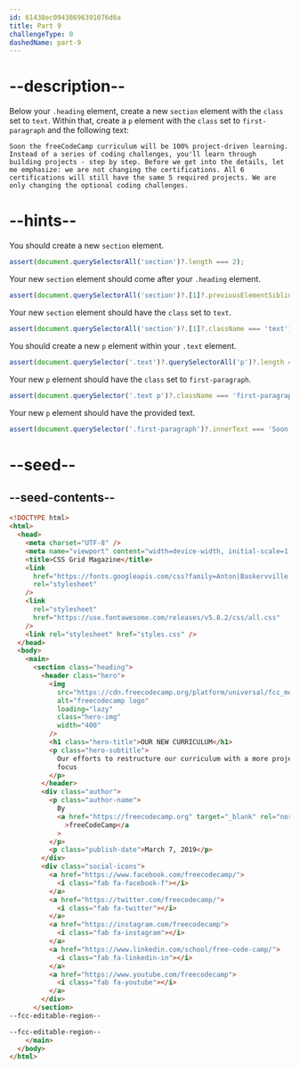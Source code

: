 ```yaml
---
id: 61438ec09438696391076d6a
title: Part 9
challengeType: 0
dashedName: part-9
---
```


# --description--

Below your `.heading` element, create a new `section` element with the `class` set to `text`. Within that, create a `p` element with the `class` set to `first-paragraph` and the following text:

```
Soon the freeCodeCamp curriculum will be 100% project-driven learning. Instead of a series of coding challenges, you'll learn through building projects - step by step. Before we get into the details, let me emphasize: we are not changing the certifications. All 6 certifications will still have the same 5 required projects. We are only changing the optional coding challenges.
```

# --hints--

You should create a new `section` element.

```js
assert(document.querySelectorAll('section')?.length === 2);
```

Your new `section` element should come after your `.heading` element.

```js
assert(document.querySelectorAll('section')?.[1]?.previousElementSibling?.className === 'heading');
```

Your new `section` element should have the `class` set to `text`.

```js
assert(document.querySelectorAll('section')?.[1]?.className === 'text');
```

You should create a new `p` element within your `.text` element.

```js
assert(document.querySelector('.text')?.querySelectorAll('p')?.length === 1);
```

Your new `p` element should have the `class` set to `first-paragraph`.

```js
assert(document.querySelector('.text p')?.className === 'first-paragraph');
```

Your new `p` element should have the provided text.

```js
assert(document.querySelector('.first-paragraph')?.innerText === 'Soon the freeCodeCamp curriculum will be 100% project-driven learning. Instead of a series of coding challenges, you\'ll learn through building projects - step by step. Before we get into the details, let me emphasize: we are not changing the certifications. All 6 certifications will still have the same 5 required projects. We are only changing the optional coding challenges.');
```

# --seed--

## --seed-contents--

```html
<!DOCTYPE html>
<html>
  <head>
    <meta charset="UTF-8" />
    <meta name="viewport" content="width=device-width, initial-scale=1.0" />
    <title>CSS Grid Magazine</title>
    <link
      href="https://fonts.googleapis.com/css?family=Anton|Baskervville|Raleway&display=swap"
      rel="stylesheet"
    />
    <link
      rel="stylesheet"
      href="https://use.fontawesome.com/releases/v5.8.2/css/all.css"
    />
    <link rel="stylesheet" href="styles.css" />
  </head>
  <body>
    <main>
      <section class="heading">
        <header class="hero">
          <img
            src="https://cdn.freecodecamp.org/platform/universal/fcc_meta_1920X1080-indigo.png"
            alt="freecodecamp logo"
            loading="lazy"
            class="hero-img"
            width="400"
          />
          <h1 class="hero-title">OUR NEW CURRICULUM</h1>
          <p class="hero-subtitle">
            Our efforts to restructure our curriculum with a more project-based
            focus
          </p>
        </header>
        <div class="author">
          <p class="author-name">
            By
            <a href="https://freecodecamp.org" target="_blank" rel="noreferrer"
              >freeCodeCamp</a
            >
          </p>
          <p class="publish-date">March 7, 2019</p>
        </div>
        <div class="social-icons">
          <a href="https://www.facebook.com/freecodecamp/">
            <i class="fab fa-facebook-f"></i>
          </a>
          <a href="https://twitter.com/freecodecamp/">
            <i class="fab fa-twitter"></i>
          </a>
          <a href="https://instagram.com/freecodecamp">
            <i class="fab fa-instagram"></i>
          </a>
          <a href="https://www.linkedin.com/school/free-code-camp/">
            <i class="fab fa-linkedin-in"></i>
          </a>
          <a href="https://www.youtube.com/freecodecamp">
            <i class="fab fa-youtube"></i>
          </a>
        </div>
      </section>
--fcc-editable-region--

--fcc-editable-region--
    </main>
  </body>
</html>
```

```css

```
